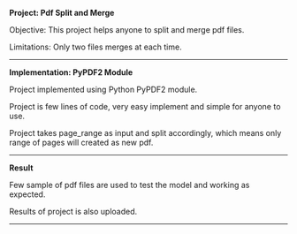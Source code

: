 **Project: Pdf Split and Merge**

Objective: This project helps anyone to split and merge pdf files.

Limitations: Only two files merges at each time.

*********************************************************************
**Implementation: PyPDF2 Module**

Project implemented using Python PyPDF2 module.

Project is few lines of code, very easy implement and simple for anyone to use.

Project takes page_range as input and split accordingly, which means only range of pages will created as new pdf.
**********************************************************************
**Result**

Few sample of pdf files are used to test the model and working as expected. 

Results of project is also uploaded.

***********************************************************************
